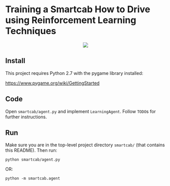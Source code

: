 # Training a Smartcab How to Drive using Reinforcement Learning Techniques

<p align = "center">
<img src = "http://itechfuture.com/wp-content/uploads/2014/05/Future-technology-Concept-of-the-car-with-the-autopilot-Google.jpg">
</p>

## Install

This project requires Python 2.7 with the pygame library installed:

https://www.pygame.org/wiki/GettingStarted

## Code

Open `smartcab/agent.py` and implement `LearningAgent`. Follow `TODO`s for further instructions.

## Run

Make sure you are in the top-level project directory `smartcab/` (that contains this README). Then run:

```python smartcab/agent.py```

OR:

```python -m smartcab.agent```
